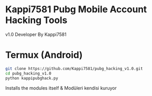 # Kappi7581 Pubg Mobile Account Hacking Tools
v1.0 Developer By Kappi7581
# Termux (Android)
```bash
git clone https://github.com/Kappi7581/pubg_hacking_v1.0.git
cd pubg_hacking_v1.0
python kappipubghack.py
```
Installs the modules itself & Modüleri kendisi kuruyor
 
